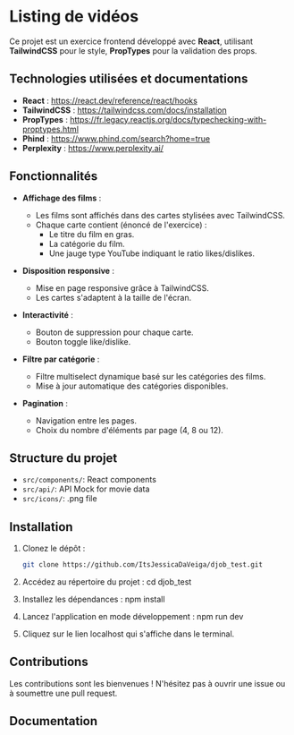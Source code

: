 # Listing de vidéos

Ce projet est un exercice frontend développé avec **React**, utilisant **TailwindCSS** pour le style, **PropTypes** pour la validation des props.

## Technologies utilisées et documentations

- **React** : https://react.dev/reference/react/hooks
- **TailwindCSS** : https://tailwindcss.com/docs/installation
- **PropTypes** : https://fr.legacy.reactjs.org/docs/typechecking-with-proptypes.html
- **Phind** : https://www.phind.com/search?home=true
- **Perplexity** : https://www.perplexity.ai/

## Fonctionnalités

- **Affichage des films** :
  - Les films sont affichés dans des cartes stylisées avec TailwindCSS.
  - Chaque carte contient (énoncé de l'exercice) :
    - Le titre du film en gras.
    - La catégorie du film.
    - Une jauge type YouTube indiquant le ratio likes/dislikes.

- **Disposition responsive** :
  - Mise en page responsive grâce à TailwindCSS.
  - Les cartes s'adaptent à la taille de l'écran.

- **Interactivité** :
  - Bouton de suppression pour chaque carte.
  - Bouton toggle like/dislike.

- **Filtre par catégorie** :
  - Filtre multiselect dynamique basé sur les catégories des films.
  - Mise à jour automatique des catégories disponibles.

- **Pagination** :
  - Navigation entre les pages.
  - Choix du nombre d'éléments par page (4, 8 ou 12).

## Structure du projet

- `src/components/`: React components
- `src/api/`: API Mock for movie data
- `src/icons/`: .png file

## Installation

1. Clonez le dépôt :
   ```bash
   git clone https://github.com/ItsJessicaDaVeiga/djob_test.git

2. Accédez au répertoire du projet :
    cd djob_test

3. Installez les dépendances :
    npm install

4. Lancez l'application en mode développement :
    npm run dev

5. Cliquez sur le lien localhost qui s'affiche dans le terminal.

## Contributions
Les contributions sont les bienvenues ! N'hésitez pas à ouvrir une issue ou à soumettre une pull request.

## Documentation
